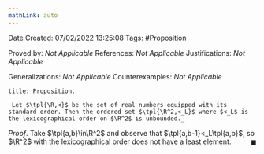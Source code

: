 ```yaml
---
mathLink: auto
---
```


<div class="topSpace"></div>

Date Created: 07/02/2022 13:25:08
Tags: #Proposition

Proved by: _Not Applicable_
References: _Not Applicable_
Justifications: _Not Applicable_

Generalizations: _Not Applicable_
Counterexamples: _Not Applicable_

``` ad-Proposition
title: Proposition.

_Let $\tpl{\R,<}$ be the set of real numbers equipped with its standard order. Then the ordered set $\tpl{\R^2,<_L}$ where $<_L$ is the lexicographical order on $\R^2$ is unbounded._

```

_Proof_. Take $\tpl{a,b}\in\R^2$ and observe that $\tpl{a,b-1}<_L\tpl{a,b}$, so $\R^2$ with the lexicographical order does not have a least element.<span style="float:right;">$\blacksquare$</span>
